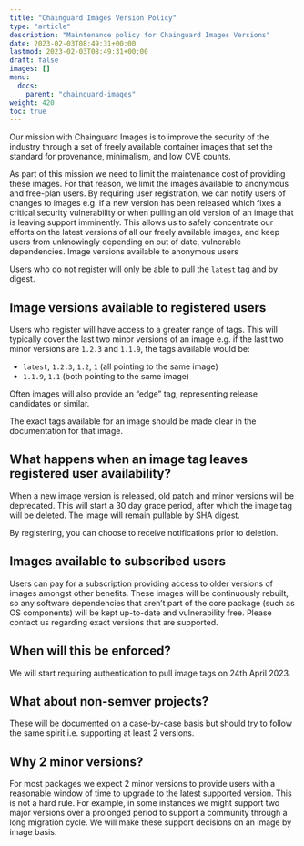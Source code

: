 ```yaml
---
title: "Chainguard Images Version Policy"
type: "article"
description: "Maintenance policy for Chainguard Images Versions"
date: 2023-02-03T08:49:31+00:00
lastmod: 2023-02-03T08:49:31+00:00
draft: false
images: []
menu:
  docs:
    parent: "chainguard-images"
weight: 420
toc: true
---
```


Our mission with Chainguard Images is to improve the security of the industry through a set of freely available container images that set the standard for provenance, minimalism, and low CVE counts.

As part of this mission we need to limit the maintenance cost of providing these images. For that reason, we limit the images available to anonymous and free-plan users. By requiring user registration, we can notify users of changes to images e.g. if a new version has been released which fixes a critical security vulnerability or when pulling an old version of an image that is leaving support imminently.  This allows us to safely concentrate our efforts on the latest versions of all our freely available images, and keep users from unknowingly depending on out of date, vulnerable dependencies.
Image versions available to anonymous users

Users who do not register will only be able to pull the `latest` tag and by digest.

## Image versions available to registered users

Users who register will have access to a greater range of tags. This will typically cover the last two minor versions of an image e.g. if the last two minor versions are `1.2.3` and `1.1.9`, the tags available would be:

- `latest`, `1.2.3`, `1.2`, `1` (all pointing to the same image)
- `1.1.9`, `1.1` (both pointing to the same image)

Often images will also provide an “edge” tag, representing release candidates or similar.

The exact tags available for an image should be made clear in the documentation for that image.

## What happens when an image tag leaves registered user availability?

When a new image version is released, old patch and minor versions will be deprecated. This will start a 30 day grace period, after which the image tag will be deleted. The image will remain pullable by SHA digest.

By registering, you can choose to receive notifications prior to deletion.

## Images available to subscribed users
Users can pay for a subscription providing access to older versions of images amongst other benefits. These images will be continuously rebuilt, so any software dependencies that aren’t part of the core package (such as OS components) will be kept up-to-date and vulnerability free. Please contact us regarding exact versions that are supported.

## When will this be enforced?
We will start requiring authentication to pull image tags on 24th April 2023.

## What about non-semver projects?

These will be documented on a case-by-case basis but should try to follow the same spirit i.e. supporting at least 2 versions.

## Why 2 minor versions?

For most packages we expect 2 minor versions to provide users with a reasonable window of time to upgrade to the latest supported version. This is not a hard rule. For example, in some instances we might support two major versions over a prolonged period to support a community through a long migration cycle. We will make these support decisions on an image by image basis.

